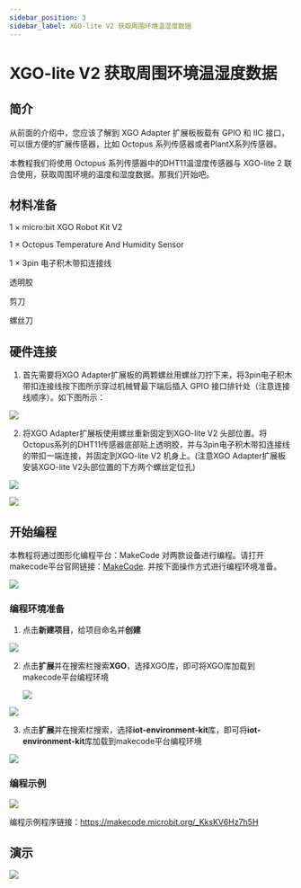 ```yaml
---
sidebar_position: 3
sidebar_label: XGO-lite V2 获取周围环境温湿度数据
---
```


# XGO-lite V2 获取周围环境温湿度数据

## 简介

从前面的介绍中，您应该了解到 XGO Adapter 扩展板板载有 GPIO 和 IIC 接口，可以很方便的扩展传感器，比如 Octopus 系列传感器或者PlantX系列传感器。

本教程我们将使用 Octopus 系列传感器中的DHT11温湿度传感器与 XGO-lite 2 联合使用，获取周围环境的温度和湿度数据。那我们开始吧。

## 材料准备

1 × micro:bit XGO Robot Kit V2

1 × Octopus Temperature And Humidity Sensor

1 × 3pin 电子积木带扣连接线

透明胶

剪刀

螺丝刀

## 硬件连接

1. 首先需要将XGO Adapter扩展板的两颗螺丝用螺丝刀拧下来，将3pin电子积木带扣连接线按下图所示穿过机械臂最下端后插入 GPIO 接口排针处（注意连接线顺序）。如下图所示：

![](./../../images/microbit-xgo-lite-v2-DHT11-01.png)

2. 将XGO Adapter扩展板使用螺丝重新固定到XGO-lite V2 头部位置。将Octopus系列的DHT11传感器底部贴上透明胶，并与3pin电子积木带扣连接线的带扣一端连接，并固定到XGO-lite V2 机身上。(注意XGO Adapter扩展板安装XGO-lite V2头部位置的下方两个螺丝定位孔)

![](./../../images/microbit-xgo-lite-v2-DHT11-02.png)

![](./../../images/microbit-xgo-lite-v2-DHT11-03.png)

## 开始编程

本教程将通过图形化编程平台：MakeCode 对两款设备进行编程。请打开makecode平台官网链接：[MakeCode](https://makecode.microbit.org/#). 并按下面操作方式进行编程环境准备。

![](./../../images/microbit-xgo-lite-v2-makecode-01.png)

### 编程环境准备

1.  点击**新建项目**，给项目命名并**创建**

![](./../../images/microbit-xgo-lite-v2-makecode-02.png)



2. 点击**扩展**并在搜索栏搜索**XGO**，选择XGO库，即可将XGO库加载到makecode平台编程环境

   

   ![](./../../images/microbit-xgo-lite-v2-makecode-03.png)

![](./../../images/microbit-xgo-lite-v2-makecode-03-1.png)

3. 点击**扩展**并在搜索栏搜索，选择**iot-environment-kit**库，即可将**iot-environment-kit**库加载到makecode平台编程环境

![](./../../images/microbit-xgo-lite-v2-DHT11-04.png)

### 编程示例

![](./../../images/microbit-xgo-lite-v2-DHT11-05.png)



编程示例程序链接：https://makecode.microbit.org/_KksKV6Hz7h5H

## 演示

![](./../../images/microbit-xgo-lite-v2-DHT11-06.gif)
